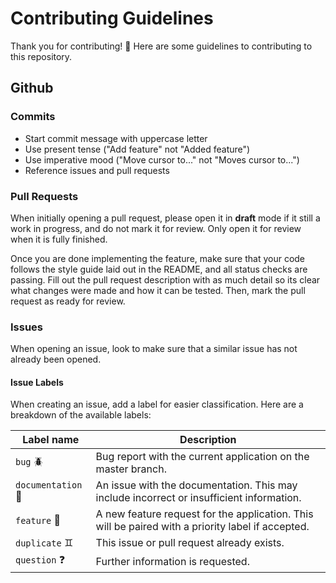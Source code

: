 # Contributing Guidelines

Thank you for contributing! :tada: Here are some guidelines to contributing to this repository.

## Github

### Commits

- Start commit message with uppercase letter
- Use present tense ("Add feature" not "Added feature")
- Use imperative mood ("Move cursor to..." not "Moves cursor to...")
- Reference issues and pull requests

### Pull Requests

When initially opening a pull request, please open it in **draft** mode if it still a work in progress, and do not mark it for review. Only open it for review when it is fully finished.

Once you are done implementing the feature, make sure that your code follows the style guide laid out in the README, and all status checks are passing. Fill out the pull request description with as much detail so its clear what changes were made and how it can be tested. Then, mark the pull request as ready for review.

### Issues

When opening an issue, look to make sure that a similar issue has not already been opened.

#### Issue Labels

When creating an issue, add a label for easier classification. Here are a breakdown of the available labels:

| Label name             | Description                                                                                       |
| ---------------------- | ------------------------------------------------------------------------------------------------- |
| `bug` :beetle:         | Bug report with the current application on the master branch.                                     |
| `documentation` :book: | An issue with the documentation. This may include incorrect or insufficient information.          |
| `feature` :star2:      | A new feature request for the application. This will be paired with a priority label if accepted. |
| `duplicate` :gemini:   | This issue or pull request already exists.                                                        |
| `question` :question:  | Further information is requested.                                                                 |
